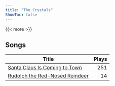 ```yaml
---
title: "The Crystals"
ShowToc: false
---
```


{{< more >}}

## Songs
Title | Plays 
----- | -----: 
[Santa Claus Is Coming to Town](/songs/santa-claus-is-coming-to-town) | 251
[Rudolph the Red-Nosed Reindeer](/songs/rudolph-the-red-nosed-reindeer) | 14

